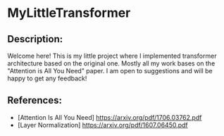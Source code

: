 # MyLittleTransformer

## Description:
Welcome here! This is my little project where I implemented transformer architecture based on the original one. Mostly all my work bases on the 
"Attention is All You Need" paper. I am open to suggestions and will be happy to get any feedback!

## References:
* [Attention Is All You Need] https://arxiv.org/pdf/1706.03762.pdf
* [Layer Normalization] https://arxiv.org/pdf/1607.06450.pdf
